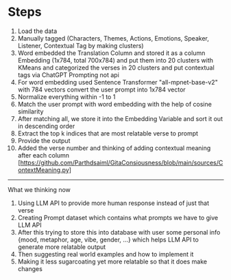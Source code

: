 # Steps

1. Load the data
2. Manually tagged (Characters, Themes, Actions, Emotions, Speaker, Listener, Contextual Tag by making clusters)
3. Word embedded the Translation Column and stored it as a column Embedding (1x784, total 700x784) and put them into 20 clusters with KMeans and categorized the verses in 20 clusters and put contextual tags via ChatGPT Prompting not api
4. For word embedding used Sentence Transformer "all-mpnet-base-v2" with 784 vectors convert the user prompt into 1x784 vector
5. Normalize everything within -1 to 1
6. Match the user prompt with word embedding with the help of cosine similarity
7. After matching all, we store it into the Embedding Variable and sort it out in descending order
8. Extract the top k indices that are most relatable verse to prompt
9. Provide the output
10. Added the verse number and thinking of adding contextual meaning after each column [https://github.com/Parthdsaiml/GitaConsiousness/blob/main/sources/ContextMeaning.py]
-----------------

What we thinking now

1. Using LLM API to provide more human response instead of just that verse
2. Creating Prompt dataset which contains what prompts we have to give LLM API
3. After this trying to store this into database with user some personal info {mood, metaphor, age, vibe, gender, ...} which helps LLM API to generate more relatable output
4. Then suggesting real world examples and how to implement it
5. Making it less sugarcoating yet more relatable so that it does make changes

